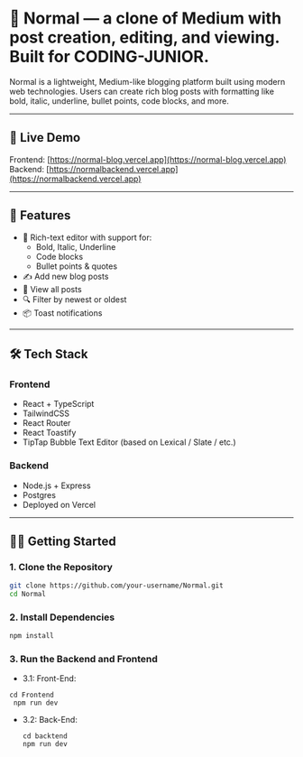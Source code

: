 # 📝 Normal — a clone of Medium with post creation, editing, and viewing. Built for CODING-JUNIOR.

Normal is a lightweight, Medium-like blogging platform built using modern web technologies. Users can create rich blog posts with formatting like bold, italic, underline, bullet points, code blocks, and more.

---

## 🔗 Live Demo

Frontend: [https://normal-blog.vercel.app](https://normal-blog.vercel.app)  
Backend: [https://normalbackend.vercel.app](https://normalbackend.vercel.app)

---

## 🚀 Features

- 🧠 Rich-text editor with support for:
  - Bold, Italic, Underline
  - Code blocks
  - Bullet points & quotes
- ✍️ Add new blog posts
- 📄 View all posts
- 🔍 Filter by newest or oldest
- 📦 Toast notifications

---

## 🛠️ Tech Stack

### Frontend
- React + TypeScript
- TailwindCSS
- React Router
- React Toastify
- TipTap Bubble Text Editor (based on Lexical / Slate / etc.)

### Backend
- Node.js + Express
- Postgres
- Deployed on Vercel

---

## 🧑‍💻 Getting Started

### 1. Clone the Repository

```bash
git clone https://github.com/your-username/Normal.git
cd Normal
```

### 2. Install Dependencies
``` bash
npm install
```
### 3. Run the Backend and Frontend
- 3.1: Front-End:
 ```
 cd Frontend
  npm run dev
```
- 3.2: Back-End:
  ```
  cd backtend
  npm run dev
```
